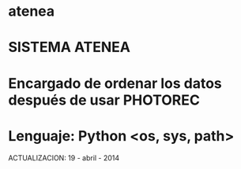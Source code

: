 atenea
======

SISTEMA ATENEA
======
Encargado de ordenar los datos después de usar PHOTOREC
======
Lenguaje: Python <os, sys, path>
======
ACTUALIZACION: 19 - abril - 2014